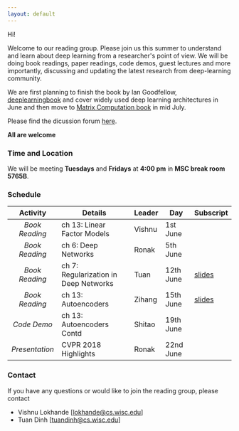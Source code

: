 ```yaml
---
layout: default
---
```


Hi!

Welcome to our reading group. Please join us this summer to understand and learn about deep learning from a researcher's point of view. We will be doing book readings, paper readings, code demos, guest lectures and more importantly, discussing and updating the latest research from deep-learning community.

We are first planning to finish the book by Ian Goodfellow, [deeplearningbook](http://www.deeplearningbook.org/) and cover widely used deep learning architectures in June and then move to [Matrix Computation book](http://web.mit.edu/ehliu/Public/sclark/Golub%20G.H.,%20Van%20Loan%20C.F.-%20Matrix%20Computations.pdf) in mid July.

Please find the dicussion forum [here](https://groups.google.com/d/forum/dlta-reading). 

**All are welcome**

### Time and Location

We will be meeting **Tuesdays** and **Fridays** at **4:00 pm** in **MSC break room 5765B**.


### Schedule

|  **Activity**   | **Details**                           | **Leader**  | **Day**   | **Subscript**|
|:---------------:|---------------------------------------|-------------|-----------|---------------
| _Book Reading_  | ch 13: Linear Factor Models           | Vishnu      | 1st June  |              |
| _Book Reading_  | ch 6: Deep Networks                   | Ronak       | 5th June  |              |
| _Book Reading_  | ch 7: Regularization in Deep Networks | Tuan        | 12th June |[slides](https://drive.google.com/file/d/1syKNS_3TAREMZeFnLbo9vklV4XBx32X-/view?usp=sharing)    |
| _Book Reading_  | ch 13: Autoencoders                   | Zihang      | 15th June |[slides](https://drive.google.com/file/d/1syKNS_3TAREMZeFnLbo9vklV4XBx32X-/view?usp=sharing)    |
| _Code Demo_     | ch 13: Autoencoders Contd             | Shitao      | 19th June |              |
| _Presentation_  | CVPR 2018 Highlights                  | Ronak       | 22nd June |              |



### Contact

If you have any questions or would like to join the reading group, please contact
- Vishnu Lokhande [lokhande@cs.wisc.edu]
- Tuan Dinh [tuandinh@cs.wisc.edu]


<!---
Text can be **bold**, _italic_, or ~~strikethrough~~.

[Link to another page](./another-page.html).

There should be whitespace between paragraphs.

There should be whitespace between paragraphs. We recommend including a README, or a file with information about your project.

# Header 1

This is a normal paragraph following a header. GitHub is a code hosting platform for version control and collaboration. It lets you and others work together on projects from anywhere.

## Header 2

> This is a blockquote following a header.
>
> When something is important enough, you do it even if the odds are not in your favor.

### Header 3

```js
// Javascript code with syntax highlighting.
var fun = function lang(l) {
  dateformat.i18n = require('./lang/' + l)
  return true;
}
```

```ruby
# Ruby code with syntax highlighting
GitHubPages::Dependencies.gems.each do |gem, version|
  s.add_dependency(gem, "= #{version}")
end
```

#### Header 4

*   This is an unordered list following a header.
*   This is an unordered list following a header.
*   This is an unordered list following a header.

##### Header 5

1.  This is an ordered list following a header.
2.  This is an ordered list following a header.
3.  This is an ordered list following a header.

###### Header 6

| head1        | head two          | three |
|:-------------|:------------------|:------|
| ok           | good swedish fish | nice  |
| out of stock | good and plenty   | nice  |
| ok           | good `oreos`      | hmm   |
| ok           | good `zoute` drop | yumm  |

### There's a horizontal rule below this.

* * *

### Here is an unordered list:

*   Item foo
*   Item bar
*   Item baz
*   Item zip

### And an ordered list:

1.  Item one
1.  Item two
1.  Item three
1.  Item four

### And a nested list:

- level 1 item
  - level 2 item
  - level 2 item
    - level 3 item
    - level 3 item
- level 1 item
  - level 2 item
  - level 2 item
  - level 2 item
- level 1 item
  - level 2 item
  - level 2 item
- level 1 item

### Small image

![Octocat](https://assets-cdn.github.com/images/icons/emoji/octocat.png)

### Large image

![Branching](https://guides.github.com/activities/hello-world/branching.png)


### Definition lists can be used with HTML syntax.

<dl>
<dt>Name</dt>
<dd>Godzilla</dd>
<dt>Born</dt>
<dd>1952</dd>
<dt>Birthplace</dt>
<dd>Japan</dd>
<dt>Color</dt>
<dd>Green</dd>
</dl>

```
Long, single-line code blocks should not wrap. They should horizontally scroll if they are too long. This line should be long enough to demonstrate this.
```

```
The final element.
``` --->
